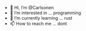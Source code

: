 - 👋 Hi, I’m @Carlsonen
- 👀 I’m interested in ... programming
- 🌱 I’m currently learning ... rust
- 📫 How to reach me ... dont

<!---
Carlsonen/Carlsonen is a ✨ special ✨ repository because its `README.md` (this file) appears on your GitHub profile.
You can click the Preview link to take a look at your changes.
--->
